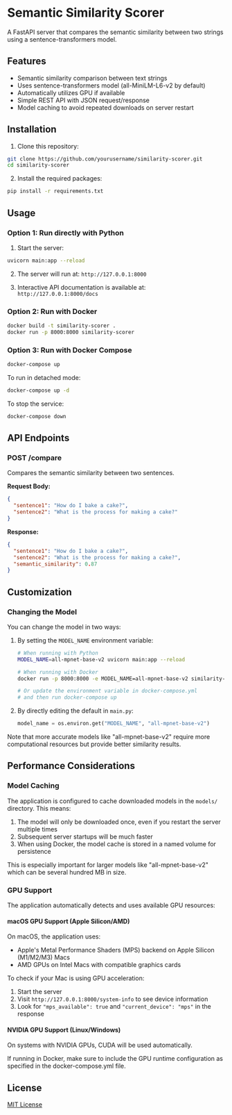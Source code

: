 # Semantic Similarity Scorer

A FastAPI server that compares the semantic similarity between two strings using a sentence-transformers model.

## Features

- Semantic similarity comparison between text strings
- Uses sentence-transformers model (all-MiniLM-L6-v2 by default)
- Automatically utilizes GPU if available
- Simple REST API with JSON request/response
- Model caching to avoid repeated downloads on server restart

## Installation

1. Clone this repository:
```bash
git clone https://github.com/yourusername/similarity-scorer.git
cd similarity-scorer
```

2. Install the required packages:
```bash
pip install -r requirements.txt
```

## Usage

### Option 1: Run directly with Python

1. Start the server:
```bash
uvicorn main:app --reload
```

2. The server will run at: `http://127.0.0.1:8000`

3. Interactive API documentation is available at: `http://127.0.0.1:8000/docs`

### Option 2: Run with Docker

```bash
docker build -t similarity-scorer .
docker run -p 8000:8000 similarity-scorer
```

### Option 3: Run with Docker Compose

```bash
docker-compose up
```

To run in detached mode:
```bash
docker-compose up -d
```

To stop the service:
```bash
docker-compose down
```

## API Endpoints

### POST /compare

Compares the semantic similarity between two sentences.

**Request Body:**
```json
{
  "sentence1": "How do I bake a cake?",
  "sentence2": "What is the process for making a cake?"
}
```

**Response:**
```json
{
  "sentence1": "How do I bake a cake?",
  "sentence2": "What is the process for making a cake?",
  "semantic_similarity": 0.87
}
```

## Customization

### Changing the Model

You can change the model in two ways:

1. By setting the `MODEL_NAME` environment variable:

   ```bash
   # When running with Python
   MODEL_NAME=all-mpnet-base-v2 uvicorn main:app --reload
   
   # When running with Docker
   docker run -p 8000:8000 -e MODEL_NAME=all-mpnet-base-v2 similarity-scorer
   
   # Or update the environment variable in docker-compose.yml
   # and then run docker-compose up
   ```

2. By directly editing the default in `main.py`:

   ```python
   model_name = os.environ.get("MODEL_NAME", "all-mpnet-base-v2")
   ```

Note that more accurate models like "all-mpnet-base-v2" require more computational resources but provide better similarity results.

## Performance Considerations

### Model Caching

The application is configured to cache downloaded models in the `models/` directory. This means:

1. The model will only be downloaded once, even if you restart the server multiple times
2. Subsequent server startups will be much faster
3. When using Docker, the model cache is stored in a named volume for persistence

This is especially important for larger models like "all-mpnet-base-v2" which can be several hundred MB in size.

### GPU Support

The application automatically detects and uses available GPU resources:

#### macOS GPU Support (Apple Silicon/AMD)

On macOS, the application uses:
- Apple's Metal Performance Shaders (MPS) backend on Apple Silicon (M1/M2/M3) Macs
- AMD GPUs on Intel Macs with compatible graphics cards

To check if your Mac is using GPU acceleration:
1. Start the server
2. Visit `http://127.0.0.1:8000/system-info` to see device information
3. Look for `"mps_available": true` and `"current_device": "mps"` in the response

#### NVIDIA GPU Support (Linux/Windows)

On systems with NVIDIA GPUs, CUDA will be used automatically.

If running in Docker, make sure to include the GPU runtime configuration as specified in the docker-compose.yml file.

## License

[MIT License](LICENSE)

